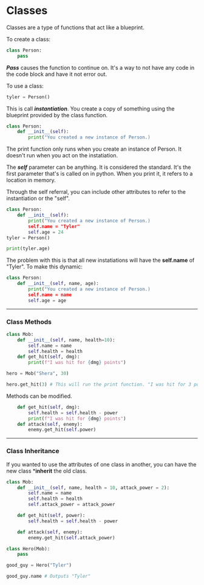 # Classes
Classes are a type of functions that act like a blueprint.

To create a class:
```Python
class Person:
    pass
```
***Pass*** causes the function to continue on. It's a way to not have any code in the code block and have it not error out.

To use a class:
```Python
tyler = Person()
```
This is call ***instantiation***. You create a copy of something using the blueprint provided by the class function.

```Python
class Person:
    def __init__(self):
        print("You created a new instance of Person.)
```
The print function only runs when you create an instance of Person. It doesn't run when you act on the instatiation. 

The ***self*** parameter can be anything. It is considered the standard. It's the first parameter that's is called on in python. When you print it, it refers to a location in memory.

Through the self referral, you can include other attributes to refer to the instantiation or the "self".
```Python
class Person:
    def __init__(self):
        print("You created a new instance of Person.)
        self.name = "Tyler"
        self.age = 24
tyler = Person()

print(tyler.age)
```
The problem with this is that all new instatiations will have the **self.name** of "Tyler". To make this dynamic:
```Python
class Person:
    def __init__(self, name, age):
        print("You created a new instance of Person.)
        self.name = name
        self.age = age
```
___
### Class Methods
```Python
class Mob:
    def __init__(self, name, health=10):
        self.name = name
        self.health = health
    def get_hit(self, dmg):
        print(f"I was hit for {dmg} points")

hero = Mob("Shera", 30)

hero.get_hit(3) # This will run the print function. "I was hit for 3 points.
```
Methods can be modified.
```Python
    def get_hit(self, dmg):
        self.health = self.health - power
        print(f"I was hit for {dmg} points")
    def attack(self, enemy):
        enemy.get_hit(self.power)
```
___
### Class Inheritance
If you wanted to use the attributes of one class in another, you can have the new class ***inherit** the old class.
```Python
class Mob:
    def __init__(self, name, health = 10, attack_power = 2):
        self.name = name
        self.health = health
        self.attack_power = attack_power 

    def get_hit(self, power):
        self.health = self.health - power            

    def attack(self, enemy):           
        enemy.get_hit(self.attack_power)

class Hero(Mob):
    pass

good_guy = Hero("Tyler")

good_guy.name # Outputs "Tyler"
```
